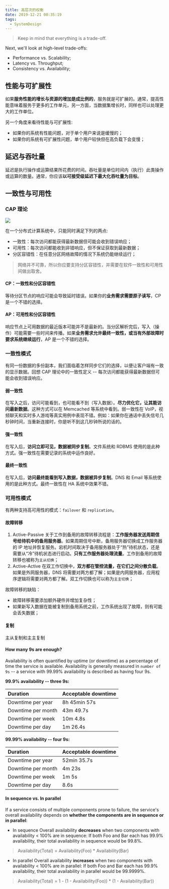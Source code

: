 ```yaml
---
title: 高层次的权衡
date: 2019-12-21 00:35:19
tags:
  - SystemDesign
---
```

> Keep in mind that everything is a trade-off.

Next, we'll look at high-level trade-offs:
- Performance vs. Scalability;
- Latency vs. Throughput;
- Consistency vs. Availability;

## 性能与可扩展性
如果**服务性能的增长与资源的增加是成比例的**，服务就是可扩展的。通常，提高性能意味着服务于更多的工作单元，另一方面，当数据集增长时，同样也可以处理更大的工作单位。

另一个角度来看待性能与可扩展性:
- 如果你的系统有性能问题，对于单个用户来说是缓慢的；
- 如果你的系统有可扩展性问题，单个用户较快但在高负载下会变慢；

## 延迟与吞吐量
延迟是执行操作或运算结果所花费的时间。吞吐量是单位时间内（执行）此类操作或运算的数量。通常，你应该**以可接受级延迟下最大化吞吐量为目标**。

## 一致性与可用性
### CAP 理论
![](https://raw.githubusercontent.com/necusjz/p/master/SystemDesign/02/00.png)

在一个分布式计算系统中，只能同时满足下列的两点:
- 一致性：每次访问都能获得最新数据但可能会收到错误响应；
- 可用性：每次访问都能收到非错响应，但不保证获取到最新数据；
- 分区容错性：在任意分区网络故障的情况下系统仍能继续运行；

> 网络并不可靠，所以你应要支持分区容错性，并需要在软件一致性和可用性间做出取舍。

#### CP：一致性和分区容错性
等待分区节点的响应可能会导致延时错误。如果你的**业务需求需要原子读写**，CP 是一个不错的选择。

#### AP：可用性和分区容错性
响应节点上可用数据的最近版本可能并不是最新的。当分区解析完后，写入（操作）可能需要一些时间来传播。如果**业务需求允许最终一致性，或当有外部故障时要求系统继续运行**，AP 是一个不错的选择。

### 一致性模式
有同一份数据的多份副本，我们面临着怎样同步它们的选择，以便让客户端有一致的显示数据。回想 CAP 理论中的一致性定义 -- 每次访问都能获得最新数据但可能会收到错误响应。

#### 弱一致性
在写入之后，访问可能看到，也可能看不到（写入数据）。**尽力优化它，让其能访问最新数据**。这种方式可以在 Memcached 等系统中看到。弱一致性在 VoIP，视频聊天和实时多人游戏等真实用例中表现不错。例如：如果你在通话中丢失信号几秒钟时间，当重新连接时，你是听不到这几秒钟所说的话的。

#### 强一致性
在写入后，**访问立即可见，数据被同步复制**。文件系统和 RDBMS 使用的是此种方式。强一致性在需要记录的系统中运作良好。

#### 最终一致性
在写入后，**访问最终能看到写入数据，数据被异步复制**。DNS 和 Email 等系统使用的是此种方式。最终一致性在 HA 系统中效果不错。

### 可用性模式
有两种支持高可用性的模式：`failover` 和 `replication`。

#### 故障转移
1. Active-Passive
关于工作到备用的故障转移流程是：**工作服务器发送周期信号给待机中的备用服务器**。如果周期信号中断，备用服务器切换成工作服务器的 IP 地址并恢复服务。宕机时间取决于备用服务器处于“热”待机状态，还是需要从“冷”待机状态进行启动。**只有工作服务器处理流量**。工作到备用的故障转移也被称为`主从切换`；
2. Active-Active
在双工作切换中，**双方都在管控流量，在它们之间分散负载**。如果是外网服务器，DNS 将需要对两方都了解；如果是内网服务器，应用程序逻辑将需要对两方都了解。双工作切换也可以称为`主主切换`；

故障转移的缺陷：
- 故障转移需要添加额外硬件并增加复杂性；
- 如果新写入数据在能被复制到备用系统之前，工作系统出现了故障，则有可能会丢失数据；

#### 复制
主从复制和主主复制

#### How many 9s are enough?
Availability is often quantified by uptime (or downtime) as a percentage of time the service is available. Availability is generally measured in `number of 9s` -- a service with 99.99% availability is described as having four 9s.

**99.9% availability -- three 9s:**

|Duration|Acceptable downtime|
|:-|:-|
|Downtime per year|8h 45min 57s|
|Downtime per month|43m 49.7s|
|Downtime per week|10m 4.8s|
|Downtime per day|1m 26.4s|

**99.99% availability -- four 9s:**

|Duration|Acceptable downtime|
|:-|:-|
|Downtime per year|52min 35.7s|
|Downtime per month|4m 23s|
|Downtime per week|1m 5s|
|Downtime per day|8.6s|

#### In sequence vs. In parallel
If a service consists of multiple components prone to failure, the service's overall availability depends on **whether the components are in sequence or in parallel**:
- In sequence
Overall availability **decreases** when two components with availability < 100% are in sequence:
If both Foo and Bar each has 99.9% availability, their total availability in sequence would be 99.8%.
> Availability(Total) = Availability(Foo) * Availability(Bar)
- In parallel
Overall availability **increases** when two components with availability < 100% are in parallel:
If both Foo and Bar each has 99.9% availability, their total availability in parallel would be 99.9999%.
> Availability(Total) = 1 - (1 - Availability(Foo)) * (1 - Availability(Bar))
